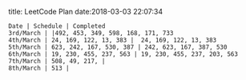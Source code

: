 title: LeetCode Plan
date:2018-03-03 22:07:34

```table
Date | Schedule | Completed
3rd/March | |492, 453, 349, 598, 168, 171, 733
4th/March | 24, 169, 122, 13, 383 |  24, 169, 122, 13, 383
5th/March | 623, 242, 167, 530, 387 | 242, 623, 167, 387, 530
6th/March | 19, 230, 455, 237, 563 | 19, 230, 455, 237, 203, 563
7th/March | 508, 49, 217, |
8th/March | 513 | 
```